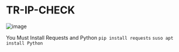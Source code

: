 # TR-IP-CHECK
![image](https://github.com/user-attachments/assets/c235f993-5cd9-4196-ab89-e2e0929c2a31)

You Must Install Requests and Python
```pip install requests```
```suso apt install Python```
